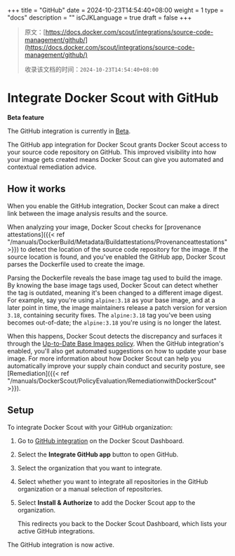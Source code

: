 +++
title = "GitHub"
date = 2024-10-23T14:54:40+08:00
weight = 1
type = "docs"
description = ""
isCJKLanguage = true
draft = false
+++

> 原文：[https://docs.docker.com/scout/integrations/source-code-management/github/](https://docs.docker.com/scout/integrations/source-code-management/github/)
>
> 收录该文档的时间：`2024-10-23T14:54:40+08:00`

# Integrate Docker Scout with GitHub

**Beta feature**

The GitHub integration is currently in [Beta](https://docs.docker.com/release-lifecycle/#Beta).

The GitHub app integration for Docker Scout grants Docker Scout access to your source code repository on GitHub. This improved visibility into how your image gets created means Docker Scout can give you automated and contextual remediation advice.

## How it works

When you enable the GitHub integration, Docker Scout can make a direct link between the image analysis results and the source.

When analyzing your image, Docker Scout checks for [provenance attestations]({{< ref "/manuals/DockerBuild/Metadata/Buildattestations/Provenanceattestations" >}}) to detect the location of the source code repository for the image. If the source location is found, and you've enabled the GitHub app, Docker Scout parses the Dockerfile used to create the image.

Parsing the Dockerfile reveals the base image tag used to build the image. By knowing the base image tags used, Docker Scout can detect whether the tag is outdated, meaning it's been changed to a different image digest. For example, say you're using `alpine:3.18` as your base image, and at a later point in time, the image maintainers release a patch version for version `3.18`, containing security fixes. The `alpine:3.18` tag you've been using becomes out-of-date; the `alpine:3.18` you're using is no longer the latest.

When this happens, Docker Scout detects the discrepancy and surfaces it through the [Up-to-Date Base Images policy](https://docs.docker.com/scout/policy/#up-to-date-base-images-policy). When the GitHub integration's enabled, you'll also get automated suggestions on how to update your base image. For more information about how Docker Scout can help you automatically improve your supply chain conduct and security posture, see [Remediation]({{< ref "/manuals/DockerScout/PolicyEvaluation/RemediationwithDockerScout" >}}).

## Setup

To integrate Docker Scout with your GitHub organization:

1. Go to [GitHub integration](https://scout.docker.com/settings/integrations/github/) on the Docker Scout Dashboard.

2. Select the **Integrate GitHub app** button to open GitHub.

3. Select the organization that you want to integrate.

4. Select whether you want to integrate all repositories in the GitHub organization or a manual selection of repositories.

5. Select **Install & Authorize** to add the Docker Scout app to the organization.

   This redirects you back to the Docker Scout Dashboard, which lists your active GitHub integrations.

The GitHub integration is now active.

